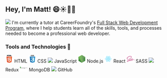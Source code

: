 ## Hey, I'm Matt! 😄☀️🌴🌊

<img src="https://user-images.githubusercontent.com/67530427/118425850-0a5bba80-b698-11eb-980c-e77b2b7b65e0.png" width="18px" />   I'm currently a tutor at 
CareerFoundry's [Full Stack Web Development Program](https://careerfoundry.com/en/courses/become-a-web-developer/), where I help students learn all of the skills, tools, and processes needed to become a professional web developer.

### Tools and Technologies 🧰
  <img src="https://raw.githubusercontent.com/github/explore/80688e429a7d4ef2fca1e82350fe8e3517d3494d/topics/html/html.png" width="24px" /> HTML
  <img src="https://raw.githubusercontent.com/github/explore/80688e429a7d4ef2fca1e82350fe8e3517d3494d/topics/css/css.png" width="24px" /> CSS
  <img src="https://camo.githubusercontent.com/c60f2bd6a652d0cc1ba5c55a33c6f1fca4732e35d64a8ddb7156d699312001ee/68747470733a2f2f63646e322e69636f6e66696e6465722e636f6d2f646174612f69636f6e732f64657369676e65722d736b696c6c732f3132382f636f64652d70726f6772616d6d696e672d6a6176617363726970742d736f6674776172652d646576656c6f702d636f6d6d616e642d6c616e67756167652d3132382e706e67" width="24px" /> JavaScript
  <img src="https://raw.githubusercontent.com/github/explore/80688e429a7d4ef2fca1e82350fe8e3517d3494d/topics/nodejs/nodejs.png" width="24px" /> Node.js
  <img src="https://raw.githubusercontent.com/github/explore/80688e429a7d4ef2fca1e82350fe8e3517d3494d/topics/react/react.png" width="24px" /> React
  <img src="https://raw.githubusercontent.com/github/explore/80688e429a7d4ef2fca1e82350fe8e3517d3494d/topics/sass/sass.png" width="24px" /> SASS 
  <img src="https://cdn.iconscout.com/icon/free/png-256/redux-283024.png" width="24px" /> Redux 
  <img src="https://raw.githubusercontent.com/github/explore/80688e429a7d4ef2fca1e82350fe8e3517d3494d/topics/mongodb/mongodb.png" width="24px" /> MongoDB
  <img src="https://camo.githubusercontent.com/755851518798c2b2ef801df1e681ef5d94717909b4656c5ae6d6752181684a9b/68747470733a2f2f63646e342e69636f6e66696e6465722e636f6d2f646174612f69636f6e732f6c6f676f732d6272616e64732d352f32342f72656475782d3132382e706e67" width="24px" /> GitHub

